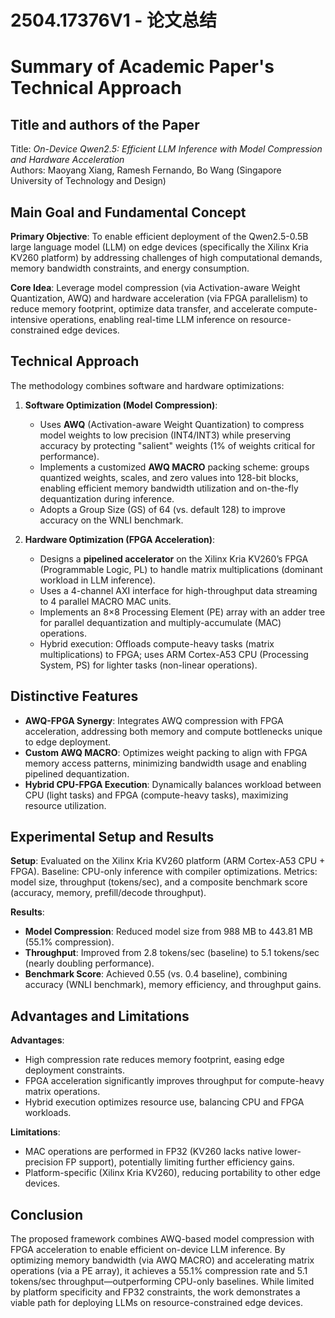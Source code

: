 # 2504.17376V1 - 论文总结



# Summary of Academic Paper's Technical Approach  

## Title and authors of the Paper  
Title: *On-Device Qwen2.5: Efficient LLM Inference with Model Compression and Hardware Acceleration*  
Authors: Maoyang Xiang, Ramesh Fernando, Bo Wang (Singapore University of Technology and Design)  

## Main Goal and Fundamental Concept  
**Primary Objective**: To enable efficient deployment of the Qwen2.5-0.5B large language model (LLM) on edge devices (specifically the Xilinx Kria KV260 platform) by addressing challenges of high computational demands, memory bandwidth constraints, and energy consumption.  

**Core Idea**: Leverage model compression (via Activation-aware Weight Quantization, AWQ) and hardware acceleration (via FPGA parallelism) to reduce memory footprint, optimize data transfer, and accelerate compute-intensive operations, enabling real-time LLM inference on resource-constrained edge devices.  

## Technical Approach  
The methodology combines software and hardware optimizations:  

1. **Software Optimization (Model Compression)**:  
   - Uses **AWQ** (Activation-aware Weight Quantization) to compress model weights to low precision (INT4/INT3) while preserving accuracy by protecting "salient" weights (1% of weights critical for performance).  
   - Implements a customized **AWQ MACRO** packing scheme: groups quantized weights, scales, and zero values into 128-bit blocks, enabling efficient memory bandwidth utilization and on-the-fly dequantization during inference.  
   - Adopts a Group Size (GS) of 64 (vs. default 128) to improve accuracy on the WNLI benchmark.  

2. **Hardware Optimization (FPGA Acceleration)**:  
   - Designs a **pipelined accelerator** on the Xilinx Kria KV260’s FPGA (Programmable Logic, PL) to handle matrix multiplications (dominant workload in LLM inference).  
   - Uses a 4-channel AXI interface for high-throughput data streaming to 4 parallel MACRO MAC units.  
   - Implements an 8×8 Processing Element (PE) array with an adder tree for parallel dequantization and multiply-accumulate (MAC) operations.  
   - Hybrid execution: Offloads compute-heavy tasks (matrix multiplications) to FPGA; uses ARM Cortex-A53 CPU (Processing System, PS) for lighter tasks (non-linear operations).  

## Distinctive Features  
- **AWQ-FPGA Synergy**: Integrates AWQ compression with FPGA acceleration, addressing both memory and compute bottlenecks unique to edge deployment.  
- **Custom AWQ MACRO**: Optimizes weight packing to align with FPGA memory access patterns, minimizing bandwidth usage and enabling pipelined dequantization.  
- **Hybrid CPU-FPGA Execution**: Dynamically balances workload between CPU (light tasks) and FPGA (compute-heavy tasks), maximizing resource utilization.  

## Experimental Setup and Results  
**Setup**: Evaluated on the Xilinx Kria KV260 platform (ARM Cortex-A53 CPU + FPGA). Baseline: CPU-only inference with compiler optimizations. Metrics: model size, throughput (tokens/sec), and a composite benchmark score (accuracy, memory, prefill/decode throughput).  

**Results**:  
- **Model Compression**: Reduced model size from 988 MB to 443.81 MB (55.1% compression).  
- **Throughput**: Improved from 2.8 tokens/sec (baseline) to 5.1 tokens/sec (nearly doubling performance).  
- **Benchmark Score**: Achieved 0.55 (vs. 0.4 baseline), combining accuracy (WNLI benchmark), memory efficiency, and throughput gains.  

## Advantages and Limitations  
**Advantages**:  
- High compression rate reduces memory footprint, easing edge deployment constraints.  
- FPGA acceleration significantly improves throughput for compute-heavy matrix operations.  
- Hybrid execution optimizes resource use, balancing CPU and FPGA workloads.  

**Limitations**:  
- MAC operations are performed in FP32 (KV260 lacks native lower-precision FP support), potentially limiting further efficiency gains.  
- Platform-specific (Xilinx Kria KV260), reducing portability to other edge devices.  

## Conclusion  
The proposed framework combines AWQ-based model compression with FPGA acceleration to enable efficient on-device LLM inference. By optimizing memory bandwidth (via AWQ MACRO) and accelerating matrix operations (via a PE array), it achieves a 55.1% compression rate and 5.1 tokens/sec throughput—outperforming CPU-only baselines. While limited by platform specificity and FP32 constraints, the work demonstrates a viable path for deploying LLMs on resource-constrained edge devices.